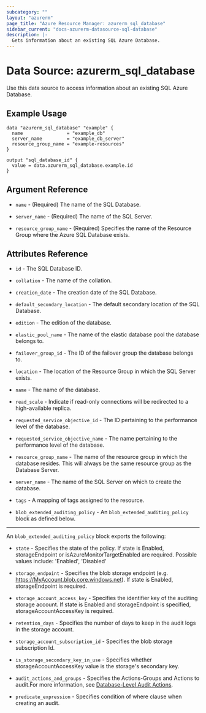 ```yaml
---
subcategory: ""
layout: "azurerm"
page_title: "Azure Resource Manager: azurerm_sql_database"
sidebar_current: "docs-azurerm-datasource-sql-database"
description: |-
  Gets information about an existing SQL Azure Database.
---
```


# Data Source: azurerm_sql_database

Use this data source to access information about an existing SQL Azure Database.

## Example Usage

```hcl
data "azurerm_sql_database" "example" {
  name                = "example_db"
  server_name         = "example_db_server"
  resource_group_name = "example-resources"
}

output "sql_database_id" {
  value = data.azurerm_sql_database.example.id
}
```

## Argument Reference

* `name` - (Required) The name of the SQL Database.

* `server_name` - (Required) The name of the SQL Server.

* `resource_group_name` - (Required) Specifies the name of the Resource Group where the Azure SQL Database exists.

## Attributes Reference

* `id` - The SQL Database ID.

* `collation` - The name of the collation. 
    
* `creation_date` - The creation date of the SQL Database.

* `default_secondary_location` - The default secondary location of the SQL Database.

* `edition` - The edition of the database.

* `elastic_pool_name` - The name of the elastic database pool the database belongs to.

* `failover_group_id` - The ID of the failover group the database belongs to.

* `location` - The location of the Resource Group in which the SQL Server exists.

* `name` - The name of the database.
    
* `read_scale` - Indicate if read-only connections will be redirected to a high-available replica.

* `requested_service_objective_id` - The ID pertaining to the performance level of the database.
 
* `requested_service_objective_name` - The name pertaining to the performance level of the database. 

* `resource_group_name` - The name of the resource group in which the database resides. This will always be the same resource group as the Database Server.

* `server_name` - The name of the SQL Server on which to create the database.
    
* `tags` - A mapping of tags assigned to the resource.

* `blob_extended_auditing_policy` - An `blob_extended_auditing_policy` block as defined below.

---

An `blob_extended_auditing_policy` block exports the following:

* `state` - Specifies the state of the policy. If state is Enabled, storageEndpoint or isAzureMonitorTargetEnabled are required. Possible values include: 'Enabled', 'Disabled'

* `storage_endpoint` - Specifies the blob storage endpoint (e.g. https://MyAccount.blob.core.windows.net). If state is Enabled, storageEndpoint is required.

* `storage_account_access_key` - Specifies the identifier key of the auditing storage account. If state is Enabled and storageEndpoint is specified, storageAccountAccessKey is required.

* `retention_days` - Specifies the number of days to keep in the audit logs in the storage account.

* `storage_account_subscription_id` - Specifies the blob storage subscription Id.

* `is_storage_secondary_key_in_use` - Specifies whether storageAccountAccessKey value is the storage's secondary key.

* `audit_actions_and_groups` - Specifies the Actions-Groups and Actions to audit.For more information, see [Database-Level Audit Actions](https://docs.microsoft.com/en-us/sql/relational-databases/security/auditing/sql-server-audit-action-groups-and-actions#database-level-audit-actions).

* `predicate_expression` - Specifies condition of where clause when creating an audit.